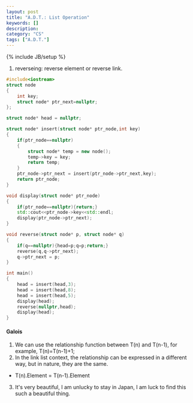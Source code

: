 ```yaml
---
layout: post
title: "A.D.T.: List Operation"
keywords: []
description: 
category: "CS"
tags: ["A.D.T."]
---
```

{% include JB/setup %}

1. reverseing: reverse element or reverse link.

```cpp
#include<iostream>
struct node
{
	int key;
	struct node* ptr_next=nullptr;
};

struct node* head = nullptr;

struct node* insert(struct node* ptr_node,int key)
{
	if(ptr_node==nullptr)
	{
		struct node* temp = new node();
		temp->key = key;
		return temp; 
	}
	ptr_node->ptr_next = insert(ptr_node->ptr_next,key);
	return ptr_node;
}

void display(struct node* ptr_node)
{
	if(ptr_node==nullptr){return;}
	std::cout<<ptr_node->key<<std::endl;
	display(ptr_node->ptr_next);
}

void reverse(struct node* p, struct node* q)
{
	if(q==nullptr){head=p;q=p;return;}
	reverse(q,q->ptr_next);
	q->ptr_next = p;
}

int main()
{
	head = insert(head,3);
	head = insert(head,8);
	head = insert(head,5);
	display(head);
	reverse(nullptr,head);
	display(head);
}
```

#### Galois
1. We can use the relationship function between T(n) and T(n-1), for example,
   T(n)=T(n-1)+1;
2. In the link list context, the relationship can be expressed in a different
   way, but in nature, they are the same.
- T(n).Element = T(n-1).Element
3. It's very beautiful, I am unlucky to stay in Japan, I am luck to find this
   such a beautiful thing.


